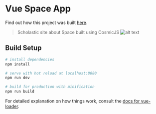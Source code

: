 # Vue Space App
Find out how this project was built [here](https://cosmicjs.com/articles/how-to-create-a-scholastic-website-using-cosmic-js-and-vuejs-jq4uszft).
> Scholastic site about Space built using CosmicJS
![alt text](https://cosmic-s3.imgix.net/c5760c60-234e-11e9-9b2a-813bafaac4a1-vue-cosmic.jpg?w=1200)

## Build Setup

``` bash
# install dependencies
npm install

# serve with hot reload at localhost:8080
npm run dev

# build for production with minification
npm run build
```

For detailed explanation on how things work, consult the [docs for vue-loader](http://vuejs.github.io/vue-loader).
